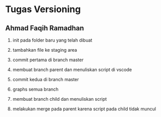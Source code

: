 # Tugas Versioning

## Ahmad Faqih Ramadhan

1. init pada folder baru yang telah dibuat

2. tambahkan file ke staging area

3. commit pertama di branch master

4. membuat branch parent dan menuliskan script di vscode

5. commit kedua di branch master

6. graphs semua branch

7. membuat branch child dan menuliskan script

8. melakukan merge pada parent karena script pada child tidak muncul